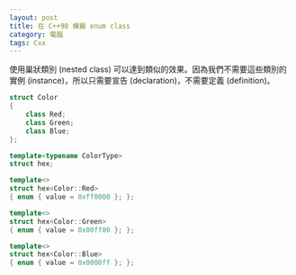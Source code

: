 ```yaml
---
layout: post
title: 在 C++98 模擬 enum class
category: 電腦
tags: Cxx
---
```

使用巢狀類別 (nested class) 可以達到類似的效果。因為我們不需要這些類別的實例 (instance)，所以只需要宣告 (declaration)，不需要定義 (definition)。

~~~ cpp
struct Color
{
    class Red;
    class Green;
    class Blue;
};

template<typename ColorType>
struct hex;

template<>
struct hex<Color::Red>
{ enum { value = 0xff0000 }; };

template<>
struct hex<Color::Green>
{ enum { value = 0x00ff00 }; };

template<>
struct hex<Color::Blue>
{ enum { value = 0x0000ff }; };
~~~
